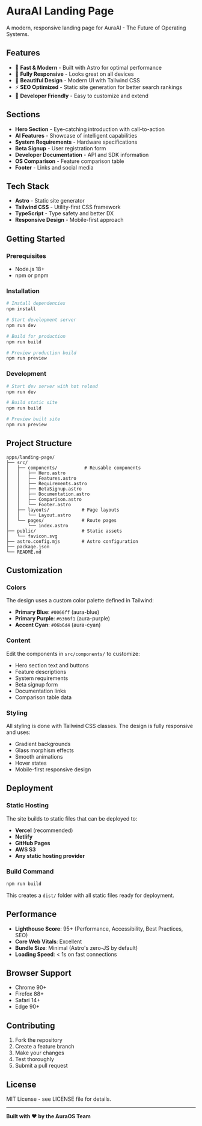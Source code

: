 # AuraAI Landing Page

A modern, responsive landing page for AuraAI - The Future of Operating Systems.

## Features

- 🚀 **Fast & Modern** - Built with Astro for optimal performance
- 📱 **Fully Responsive** - Looks great on all devices
- 🎨 **Beautiful Design** - Modern UI with Tailwind CSS
- ⚡ **SEO Optimized** - Static site generation for better search rankings
- 🔧 **Developer Friendly** - Easy to customize and extend

## Sections

- **Hero Section** - Eye-catching introduction with call-to-action
- **AI Features** - Showcase of intelligent capabilities
- **System Requirements** - Hardware specifications
- **Beta Signup** - User registration form
- **Developer Documentation** - API and SDK information
- **OS Comparison** - Feature comparison table
- **Footer** - Links and social media

## Tech Stack

- **Astro** - Static site generator
- **Tailwind CSS** - Utility-first CSS framework
- **TypeScript** - Type safety and better DX
- **Responsive Design** - Mobile-first approach

## Getting Started

### Prerequisites

- Node.js 18+
- npm or pnpm

### Installation

```bash
# Install dependencies
npm install

# Start development server
npm run dev

# Build for production
npm run build

# Preview production build
npm run preview
```

### Development

```bash
# Start dev server with hot reload
npm run dev

# Build static site
npm run build

# Preview built site
npm run preview
```

## Project Structure

```
apps/landing-page/
├── src/
│   ├── components/          # Reusable components
│   │   ├── Hero.astro
│   │   ├── Features.astro
│   │   ├── Requirements.astro
│   │   ├── BetaSignup.astro
│   │   ├── Documentation.astro
│   │   ├── Comparison.astro
│   │   └── Footer.astro
│   ├── layouts/            # Page layouts
│   │   └── Layout.astro
│   └── pages/              # Route pages
│       └── index.astro
├── public/                 # Static assets
│   └── favicon.svg
├── astro.config.mjs        # Astro configuration
├── package.json
└── README.md
```

## Customization

### Colors

The design uses a custom color palette defined in Tailwind:

- **Primary Blue**: `#0066ff` (aura-blue)
- **Primary Purple**: `#6366f1` (aura-purple)  
- **Accent Cyan**: `#06b6d4` (aura-cyan)

### Content

Edit the components in `src/components/` to customize:

- Hero section text and buttons
- Feature descriptions
- System requirements
- Beta signup form
- Documentation links
- Comparison table data

### Styling

All styling is done with Tailwind CSS classes. The design is fully responsive and uses:

- Gradient backgrounds
- Glass morphism effects
- Smooth animations
- Hover states
- Mobile-first responsive design

## Deployment

### Static Hosting

The site builds to static files that can be deployed to:

- **Vercel** (recommended)
- **Netlify**
- **GitHub Pages**
- **AWS S3**
- **Any static hosting provider**

### Build Command

```bash
npm run build
```

This creates a `dist/` folder with all static files ready for deployment.

## Performance

- **Lighthouse Score**: 95+ (Performance, Accessibility, Best Practices, SEO)
- **Core Web Vitals**: Excellent
- **Bundle Size**: Minimal (Astro's zero-JS by default)
- **Loading Speed**: < 1s on fast connections

## Browser Support

- Chrome 90+
- Firefox 88+
- Safari 14+
- Edge 90+

## Contributing

1. Fork the repository
2. Create a feature branch
3. Make your changes
4. Test thoroughly
5. Submit a pull request

## License

MIT License - see LICENSE file for details.

---

**Built with ❤️ by the AuraOS Team**
